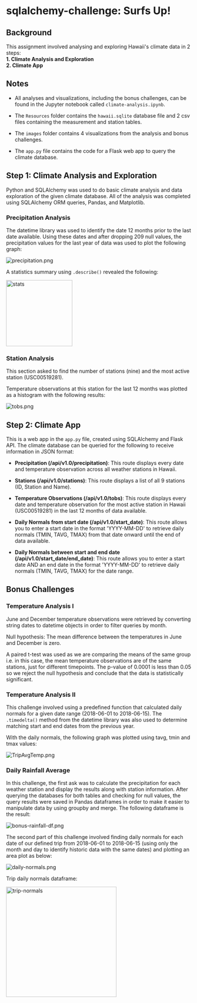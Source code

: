 # sqlalchemy-challenge: Surfs Up!

## Background

This assignment involved analysing and exploring Hawaii's climate data in 2 steps:<br>
**1. Climate Analysis and Exploration**<br>
**2. Climate App**

## Notes

* All analyses and visualizations, including the bonus challenges, can be found in the Jupyter notebook called `climate-analysis.ipynb`.

* The `Resources` folder contains the `hawaii.sqlite` database file and 2 csv files containing the measurement and station tables.

* The `images` folder contains 4 visualizations from the analysis and bonus challenges.

* The `app.py` file contains the code for a Flask web app to query the climate database.

## Step 1: Climate Analysis and Exploration

Python and SQLAlchemy was used to do basic climate analysis and data exploration of the given climate database. All of the analysis was completed using SQLAlchemy ORM queries, Pandas, and Matplotlib.

### Precipitation Analysis

The datetime library was used to identify the date 12 months prior to the last date available. Using these dates and after dropping 209 null values, the precipitation values for the last year of data was used to plot the following graph:

![precipitation.png](Images/prcp.png)

A statistics summary using `.describe()` revealed the following:
    <p><img src="Images/stats.png" alt="stats" title="Summary Stats" width="180px"></p>

### Station Analysis

This section asked to find the number of stations (nine) and the most active station (USC00519281).

Temperature observations at this station for the last 12 months was plotted as a histogram with the following results:

![tobs.png](Images/tobs.png)

## Step 2: Climate App

This is a web app in the `app.py` file, created using SQLAlchemy and Flask API. The climate database can be queried for the following to receive information in JSON format:

* **Precipitation (/api/v1.0/precipitation)**: This route displays every date and temperature observation across all weather stations in Hawaii.

* **Stations (/api/v1.0/stations)**: This route displays a list of all 9 stations (ID, Station and Name).

* **Temperature Observations (/api/v1.0/tobs)**: This route displays every date and temperature observation for the most active station in Hawaii (USC00519281) in the last 12 months of data available.

* **Daily Normals from start date (/api/v1.0/start_date)**: This route allows you to enter a start date in the format 'YYYY-MM-DD' to retrieve daily normals (TMIN, TAVG, TMAX) from that date onward until the end of data available.

* **Daily Normals between start and end date (/api/v1.0/start_date/end_date)**: This route allows you to enter a start date AND an end date in the format 'YYYY-MM-DD' to retrieve daily normals (TMIN, TAVG, TMAX) for the date range.

## Bonus Challenges

### Temperature Analysis I

June and December temperature observations were retrieved by converting string dates to datetime objects in order to filter queries by month.

Null hypothesis: The mean difference between the temperatures in June and December is zero.

A paired t-test was used as we are comparing the means of the same group i.e. in this case, the mean temperature observations are of the same stations, just for different timepoints. The p-value of 0.0001 is less than 0.05 so we reject the null hypothesis and conclude that the data is statistically significant.

### Temperature Analysis II

This challenge involved using a predefined function that calculated daily normals for a given date range (2018-06-01 to 2018-06-15). The `.timedelta()` method from the datetime library was also used to determine matching start and end dates from the previous year.

With the daily normals, the following graph was plotted using tavg, tmin and tmax values:

![TripAvgTemp.png](Images/TripAvgTemp.png)

### Daily Rainfall Average

In this challenge, the first ask was to calculate the precipitation for each weather station and display the results along with station information. After querying the databases for both tables and checking for null values, the query results were saved in  Pandas dataframes in order to make it easier to manipulate data by using groupby and merge. The following dataframe is the result:

![bonus-rainfall-df.png](Images/bonus-rainfall-df.png)

The second part of this challenge involved finding daily normals for each date of our defined trip from 2018-06-01 to 2018-06-15 (using only the month and day to identify historic data with the same dates) and plotting an area plot as below:

![daily-normals.png](Images/dailynormals.png)

Trip daily normals dataframe:
<p><img src="Images/trip-normals.png" alt="trip-normals" title="Trip Daily Normals" width="300px"></p>
